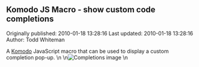 ## Komodo JS Macro - show custom code completions

Originally published: 2010-01-18 13:28:16
Last updated: 2010-01-18 13:28:16
Author: Todd Whiteman

A [Komodo](http://www.activestate.com/komodo) JavaScript macro that can be used to display a custom completion pop-up.\n\n![Completions image](http://community.activestate.com/files/images/custom_completions.png)\n